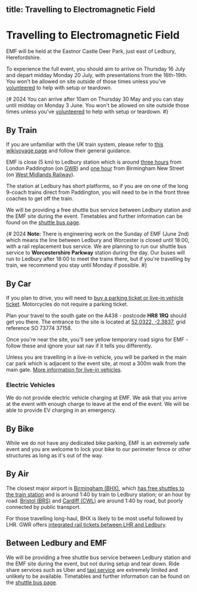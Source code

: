title: Travelling to Electromagnetic Field
---
# Travelling to Electromagnetic Field

EMF will be held at the Eastnor Castle Deer Park, just east of Ledbury, Herefordshire.

To experience the full event, you should aim to arrive on Thursday 16 July and depart midday Monday 20 July, with presentations from the 16th-19th. You won't be allowed on site outside of those times unless you've [volunteered](/about/volunteering) to help with setup or teardown.

{# 2024
You can arrive after 10am on Thursday 30 May and you can stay until midday on Monday 3 June. You won't be allowed on site outside those times unless you've [volunteered](/about/volunteering) to help with setup or teardown.
#}

## By Train
If you are unfamiliar with the UK train system, please refer to [this wikivoyage page](https://en.wikivoyage.org/wiki/Rail_travel_in_Great_Britain) and follow their general guidance.

EMF is close (5 km) to Ledbury station which is around [three hours](https://traintimes.org.uk/london+paddington/ledbury/) from London Paddington (on [GWR](https://www.gwr.com)) and [one hour](https://traintimes.org.uk/birmingham+new+street/ledbury) from Birmingham New Street (on [West Midlands Railway](https://www.westmidlandsrailway.co.uk/)).

The station at Ledbury has short platforms, so if you are on one of the long 9-coach trains direct
from Paddington, you will need to be in the front three coaches to get off the train.

We will be providing a free shuttle bus service between Ledbury station and the EMF site during the event. 
Timetables and further information can be found on the [shuttle bus page](https://bus.emf.camp/about/).

{# 2024
**Note:** There is engineering work on the Sunday of EMF (June 2nd) which means the line between Ledbury and Worcester is closed until 18:00, with a rail replacement bus service. We are planning to run our shuttle bus service to **Worcestershire Parkway** station during the day. Our buses will run to Ledbury after 18:00 to meet the trains there, but if you're travelling by train, we recommend you stay until Monday if possible.
#}

## By Car
If you plan to drive, you will need to [buy a parking ticket or live-in vehicle ticket](/tickets/other). Motorcycles do not require a parking ticket. 

Plan your travel to the south gate on the A438 - postcode **HR8 1RQ** should get you there. The entrance to the site is located at [52.0322, -2.3837](geo:52.03222,-2.3837), grid reference SO 73774 37158.

Once you're near the site, you'll see yellow temporary road signs for EMF - follow these and ignore your sat nav if it tells you differently.

Unless you are travelling in a live-in vehicle, you will be parked in the main car park which is adjacent to the event site, at most a 300m walk from the main gate. [More information for live-in vehicles](/about/live-in-vehicles).

 <!-- We encourage attendees to carpool where possible. There's a [lift sharing](https://wiki.emfcamp.org/wiki/Location/Lift_sharing) page on the wiki to find other people on the same route. -->

### Electric Vehicles
We do not provide electric vehicle charging at EMF. We ask that you arrive at the event with enough charge to leave at the end of the event. We will be able to provide EV charging in an emergency.

## By Bike

While we do not have any dedicated bike parking, EMF is an extremely safe event and you are welcome to lock your bike to our perimeter fence or other structures as long as it's out of the way.

## By Air
The closest major airport is [Birmingham (BHX)](https://en.wikipedia.org/wiki/Birmingham_Airport), which [has free shuttles to the train station](https://www.thetrainline.com/airport-transfers/united-kingdom/trains-from-birmingham-airport) and is around 1:40 by train to Ledbury station; or an hour by road. [Bristol (BRS)](https://en.wikipedia.org/wiki/Bristol_Airport) and [Cardiff (CWL)](https://en.wikipedia.org/wiki/Cardiff_Airport) are around 1:40 by road, but poorly connected by public transport.

For those travelling long-haul, BHX is likely to be most useful followed by LHR. GWR offers [integrated rail tickets between LHR and Ledbury](https://www.gwr.com/travel-information/travel-connections/gwr-air).

## Between Ledbury and EMF
We will be providing a free shuttle bus service between Ledbury station and the EMF site during the event, but not during setup and tear down. Ride share services such as Uber and [taxi service](https://www.malvern-taxis.co.uk/ledbury-taxi-service/) are extremely limited and unlikely to be available.
Timetables and further information can be found on the [shuttle bus page](https://bus.emf.camp/about/).

